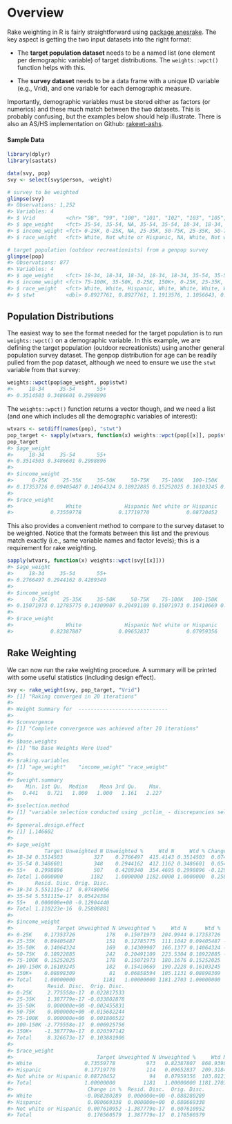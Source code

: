 
<!-- .md is generated from .Rmd. Please edit that file -->

# Overview

Rake weighting in R is fairly straightforward using [package
anesrake](). The key aspect is getting the two input datasets into the
right format:

  - The **target population dataset** needs to be a named list (one
    element per demographic variable) of target distributions. The
    `weights::wpct()` function helps with this.

  - The **survey dataset** needs to be a data frame with a unique ID
    variable (e.g., Vrid), and one variable for each demographic
    measure.

Importantly, demographic variables must be stored either as factors (or
numerics) and these much match between the two datasets. This is
probably confusing, but the examples below should help illustrate. There
is also an AS/HS implementation on Github:
[rakewt-ashs](https://github.com/southwick-associates/rakewt-ashs).

#### Sample Data

``` r
library(dplyr)
library(sastats)

data(svy, pop)
svy <- select(svy$person, -weight)

# survey to be weighted
glimpse(svy)
#> Observations: 1,252
#> Variables: 4
#> $ Vrid          <chr> "98", "99", "100", "101", "102", "103", "105", "106",...
#> $ age_weight    <fct> 35-54, 35-54, NA, 35-54, 35-54, 18-34, 18-34, 35-54, ...
#> $ income_weight <fct> 0-25K, 0-25K, NA, 25-35K, 50-75K, 25-35K, 50-75K, 35-...
#> $ race_weight   <fct> White, Not white or Hispanic, NA, White, Not white or...

# target population (outdoor recreationists) from a genpop survey
glimpse(pop)
#> Observations: 877
#> Variables: 4
#> $ age_weight    <fct> 18-34, 18-34, 18-34, 18-34, 18-34, 35-54, 35-54, 35-5...
#> $ income_weight <fct> 75-100K, 35-50K, 0-25K, 150K+, 0-25K, 25-35K, 75-100K...
#> $ race_weight   <fct> White, White, Hispanic, White, White, White, White, W...
#> $ stwt          <dbl> 0.8927761, 0.8927761, 1.1913576, 1.1056643, 0.8073446...
```

## Population Distributions

The easiest way to see the format needed for the target population is to
run `weights::wpct()` on a demographic variable. In this example, we are
defining the target population (outdoor recreationists) using another
general population survey dataset. The genpop distribution for age can
be readily pulled from the pop dataset, although we need to ensure we
use the `stwt` variable from that survey:

``` r
weights::wpct(pop$age_weight, pop$stwt)
#>     18-34     35-54       55+ 
#> 0.3514503 0.3486601 0.2998896
```

The `weights::wpct()` function returns a vector though, and we need a
list (and one which includes all the demographic variables of interest):

``` r
wtvars <- setdiff(names(pop), "stwt")
pop_target <- sapply(wtvars, function(x) weights::wpct(pop[[x]], pop$stwt))
pop_target
#> $age_weight
#>     18-34     35-54       55+ 
#> 0.3514503 0.3486601 0.2998896 
#> 
#> $income_weight
#>      0-25K     25-35K     35-50K     50-75K    75-100K   100-150K      150K+ 
#> 0.17353726 0.09405487 0.14064324 0.18922885 0.15252025 0.16103245 0.08898309 
#> 
#> $race_weight
#>                 White              Hispanic Not white or Hispanic 
#>            0.73559778            0.17719770            0.08720452
```

This also provides a convenient method to compare to the survey dataset
to be weighted. Notice that the formats between this list and the
previous match exactly (i.e., same variable names and factor levels);
this is a requirement for rake weighting.

``` r
sapply(wtvars, function(x) weights::wpct(svy[[x]]))
#> $age_weight
#>     18-34     35-54       55+ 
#> 0.2766497 0.2944162 0.4289340 
#> 
#> $income_weight
#>      0-25K     25-35K     35-50K     50-75K    75-100K   100-150K      150K+ 
#> 0.15071973 0.12785775 0.14309907 0.20491109 0.15071973 0.15410669 0.06858594 
#> 
#> $race_weight
#>                 White              Hispanic Not white or Hispanic 
#>            0.82387807            0.09652837            0.07959356
```

## Rake Weighting

We can now run the rake weighting procedure. A summary will be printed
with some useful statistics (including design effect).

``` r
svy <- rake_weight(svy, pop_target, "Vrid")
#> [1] "Raking converged in 20 iterations"
#> 
#> Weight Summary for  -----------------------------
#> 
#> $convergence
#> [1] "Complete convergence was achieved after 20 iterations"
#> 
#> $base.weights
#> [1] "No Base Weights Were Used"
#> 
#> $raking.variables
#> [1] "age_weight"    "income_weight" "race_weight"  
#> 
#> $weight.summary
#>    Min. 1st Qu.  Median    Mean 3rd Qu.    Max. 
#>   0.441   0.721   1.000   1.000   1.161   2.227 
#> 
#> $selection.method
#> [1] "variable selection conducted using _pctlim_ - discrepancies selected using _total_."
#> 
#> $general.design.effect
#> [1] 1.146602
#> 
#> $age_weight
#>          Target Unweighted N Unweighted %     Wtd N     Wtd % Change in %
#> 18-34 0.3514503          327    0.2766497  415.4143 0.3514503  0.07480056
#> 35-54 0.3486601          348    0.2944162  412.1162 0.3486601  0.05424384
#> 55+   0.2998896          507    0.4289340  354.4695 0.2998896 -0.12904440
#> Total 1.0000000         1182    1.0000000 1182.0000 1.0000000  0.25808881
#>       Resid. Disc. Orig. Disc.
#> 18-34 5.551115e-17  0.07480056
#> 35-54 5.551115e-17  0.05424384
#> 55+   0.000000e+00 -0.12904440
#> Total 1.110223e-16  0.25808881
#> 
#> $income_weight
#>              Target Unweighted N Unweighted %     Wtd N      Wtd %  Change in %
#> 0-25K    0.17353726          178   0.15071973  204.9944 0.17353726  0.022817533
#> 25-35K   0.09405487          151   0.12785775  111.1042 0.09405487 -0.033802878
#> 35-50K   0.14064324          169   0.14309907  166.1377 0.14064324 -0.002455831
#> 50-75K   0.18922885          242   0.20491109  223.5304 0.18922885 -0.015682244
#> 75-100K  0.15252025          178   0.15071973  180.1676 0.15252025  0.001800522
#> 100-150K 0.16103245          182   0.15410669  190.2228 0.16103245  0.006925756
#> 150K+    0.08898309           81   0.06858594  105.1131 0.08898309  0.020397142
#> Total    1.00000000         1181   1.00000000 1181.2703 1.00000000  0.103881906
#>           Resid. Disc.  Orig. Disc.
#> 0-25K     2.775558e-17  0.022817533
#> 25-35K    1.387779e-17 -0.033802878
#> 35-50K    0.000000e+00 -0.002455831
#> 50-75K    0.000000e+00 -0.015682244
#> 75-100K   0.000000e+00  0.001800522
#> 100-150K -2.775558e-17  0.006925756
#> 150K+    -1.387779e-17  0.020397142
#> Total     8.326673e-17  0.103881906
#> 
#> $race_weight
#>                           Target Unweighted N Unweighted %     Wtd N      Wtd %
#> White                 0.73559778          973   0.82387807  868.9398 0.73559778
#> Hispanic              0.17719770          114   0.09652837  209.3184 0.17719770
#> Not white or Hispanic 0.08720452           94   0.07959356  103.0121 0.08720452
#> Total                 1.00000000         1181   1.00000000 1181.2703 1.00000000
#>                        Change in %  Resid. Disc.  Orig. Disc.
#> White                 -0.088280289  0.000000e+00 -0.088280289
#> Hispanic               0.080669338  0.000000e+00  0.080669338
#> Not white or Hispanic  0.007610952 -1.387779e-17  0.007610952
#> Total                  0.176560579  1.387779e-17  0.176560579
```
